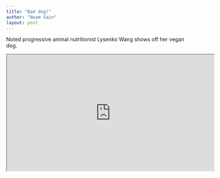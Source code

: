 ```yaml
---
title: "Bad dog!"
author: "Noam Sain"
layout: post
---
```


Noted progressive animal nutritionist Lysenko Wang shows off her vegan dog.

<iframe width="560" height="315" src="https://www.youtube.com/embed/xGzeDurfuF8" title="My dog is a vegetarian"></iframe>
